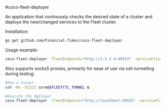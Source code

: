 #coco-fleet-deployer

An application that continously checks the desired state of a cluster and deploys the new/changed services to the Fleet cluster.

Installation:

```bash
go get github.com/Financial-Times/coco-fleet-deployer
```

Usage example:

```bash
coco-fleet-deployer -fleetEndpoint="http://1.2.3.4:49153" -serviceFilesUri="https://raw.githubusercontent.com/Financial-Times/fleet/master/service-files/" -servicesDefinitionFileUri="https://raw.githubusercontent.com/Financial-Times/fleet/master/services.yaml"
```

Also supports socks5 proxies, primarily for ease of use via ssh tunnelling during testing:

```bash
#Run a tunnel
ssh -Nn -D2323 core@$FLEETCTL_TUNNEL &

#Execute the deployer
coco-fleet-deployer -fleetEndpoint="http://localhost:49153" -serviceFilesUri="https://raw.githubusercontent.com/Financial-Times/fleet/master/service-files/" -servicesDefinitionFileUri="https://raw.githubusercontent.com/Financial-Times/fleet/master/services.yaml" -intervalInSecondsBetweenDeploys=60 -destroy=false -socksProxy="127.0.0.1:2323"
```
